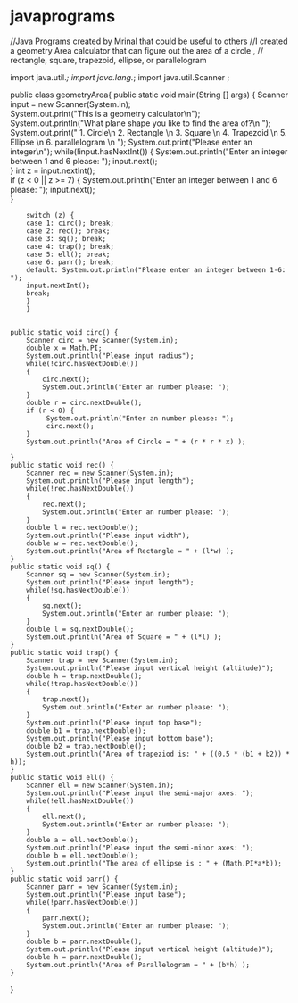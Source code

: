 # javaprograms
//Java Programs created by Mrinal that could be useful to others 
//I created a geometry Area calculator that can figure out the area of a circle , 
// rectangle, square, trapezoid, ellipse, or parallelogram

import java.util.*; 
import java.lang.*; 
import java.util.Scanner ; 

public class geometryArea{
	public static void main(String [] args) {
		Scanner input = new Scanner(System.in); 	
		System.out.print("This is a geometry calculator\n");
		System.out.println("What plane shape you like to find the area of?\n ");
		System.out.print(" 1. Circle\n 2. Rectangle \n 3. Square \n 4. Trapezoid \n 5. Ellipse \n 6. parallelogram  \n ");
		System.out.print("Please enter an integer\n");
		while(!input.hasNextInt()) 
		{
			System.out.println("Enter an integer between 1 and 6 please: ");
		    input.next();	 
		}
		int z = input.nextInt(); 	
		if (z < 0 || z >= 7) {
		    System.out.println("Enter an integer between 1 and 6 please: ");
			input.next();  
		}
		
		switch (z) {
		case 1: circ(); break; 
		case 2: rec(); break; 
		case 3: sq(); break; 
		case 4: trap(); break; 
		case 5: ell(); break; 
		case 6: parr(); break; 
		default: System.out.println("Please enter an integer between 1-6: ");
		input.nextInt(); 
		break;
		}
		}
	
	   
	public static void circ() {
		Scanner circ = new Scanner(System.in); 
		double x = Math.PI; 
		System.out.println("Please input radius");
		while(!circ.hasNextDouble()) 
		{
		    circ.next();
		    System.out.println("Enter an number please: ");
		}
		double r = circ.nextDouble(); 
	    if (r < 0) {
	    	 System.out.println("Enter an number please: ");
	    	 circ.next();
	    }
		System.out.println("Area of Circle = " + (r * r * x) ); 
		
	}
	public static void rec() {
		Scanner rec = new Scanner(System.in); 
		System.out.println("Please input length");
		while(!rec.hasNextDouble()) 
		{
		    rec.next();
		    System.out.println("Enter an number please: ");
		}
		double l = rec.nextDouble(); 
		System.out.println("Please input width");
		double w = rec.nextDouble();
		System.out.println("Area of Rectangle = " + (l*w) ); 
	}
	public static void sq() {
		Scanner sq = new Scanner(System.in); 
		System.out.println("Please input length");
		while(!sq.hasNextDouble()) 
		{
		    sq.next();
		    System.out.println("Enter an number please: ");
		}
		double l = sq.nextDouble(); 
		System.out.println("Area of Square = " + (l*l) );
	}
	public static void trap() {
		Scanner trap = new Scanner(System.in); 
		System.out.println("Please input vertical height (altitude)");
		double h = trap.nextDouble(); 
		while(!trap.hasNextDouble()) 
		{
		    trap.next();
		    System.out.println("Enter an number please: ");
		}
		System.out.println("Please input top base");
		double b1 = trap.nextDouble();
		System.out.println("Please input bottom base");
		double b2 = trap.nextDouble(); 
		System.out.println("Area of trapeziod is: " + ((0.5 * (b1 + b2)) * h));
	}
	public static void ell() {
		Scanner ell = new Scanner(System.in); 
		System.out.println("Please input the semi-major axes: ");
		while(!ell.hasNextDouble()) 
		{
		    ell.next();
		    System.out.println("Enter an number please: ");
		}
		double a = ell.nextDouble(); 
		System.out.println("Please input the semi-minor axes: ");
		double b = ell.nextDouble(); 
		System.out.println("The area of ellipse is : " + (Math.PI*a*b));
	}
	public static void parr() {
		Scanner parr = new Scanner(System.in); 
		System.out.println("Please input base");
		while(!parr.hasNextDouble()) 
		{
		    parr.next();
		    System.out.println("Enter an number please: ");
		}
		double b = parr.nextDouble(); 
		System.out.println("Please input vertical height (altitude)");
		double h = parr.nextDouble();
		System.out.println("Area of Parallelogram = " + (b*h) ); 
	}

}

